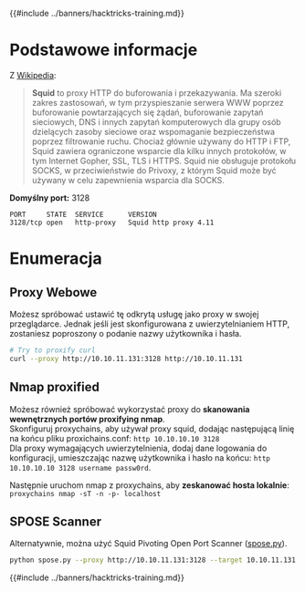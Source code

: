 {{#include ../banners/hacktricks-training.md}}

# Podstawowe informacje

Z [Wikipedia](<https://en.wikipedia.org/wiki/Squid_(software)>):

> **Squid** to proxy HTTP do buforowania i przekazywania. Ma szeroki zakres zastosowań, w tym przyspieszanie serwera WWW poprzez buforowanie powtarzających się żądań, buforowanie zapytań sieciowych, DNS i innych zapytań komputerowych dla grupy osób dzielących zasoby sieciowe oraz wspomaganie bezpieczeństwa poprzez filtrowanie ruchu. Chociaż głównie używany do HTTP i FTP, Squid zawiera ograniczone wsparcie dla kilku innych protokołów, w tym Internet Gopher, SSL, TLS i HTTPS. Squid nie obsługuje protokołu SOCKS, w przeciwieństwie do Privoxy, z którym Squid może być używany w celu zapewnienia wsparcia dla SOCKS.

**Domyślny port:** 3128
```
PORT     STATE  SERVICE      VERSION
3128/tcp open   http-proxy   Squid http proxy 4.11
```
# Enumeracja

## Proxy Webowe

Możesz spróbować ustawić tę odkrytą usługę jako proxy w swojej przeglądarce. Jednak jeśli jest skonfigurowana z uwierzytelnianiem HTTP, zostaniesz poproszony o podanie nazwy użytkownika i hasła.
```bash
# Try to proxify curl
curl --proxy http://10.10.11.131:3128 http://10.10.11.131
```
## Nmap proxified

Możesz również spróbować wykorzystać proxy do **skanowania wewnętrznych portów proxifying nmap**.\
Skonfiguruj proxychains, aby używał proxy squid, dodając następującą linię na końcu pliku proxichains.conf: `http 10.10.10.10 3128`\
Dla proxy wymagających uwierzytelnienia, dodaj dane logowania do konfiguracji, umieszczając nazwę użytkownika i hasło na końcu: `http 10.10.10.10 3128 username passw0rd`.

Następnie uruchom nmap z proxychains, aby **zeskanować hosta lokalnie**: `proxychains nmap -sT -n -p- localhost`

## SPOSE Scanner

Alternatywnie, można użyć Squid Pivoting Open Port Scanner ([spose.py](https://github.com/aancw/spose)).
```bash
python spose.py --proxy http://10.10.11.131:3128 --target 10.10.11.131
```
{{#include ../banners/hacktricks-training.md}}
